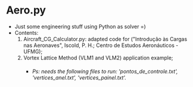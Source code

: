# Aero.py

- Just some engineering stuff using Python as solver =)
- Contents:
  1. Aircraft_CG_Calculator.py: adapted code for ("Introdução às Cargas nas Aeronaves", Iscold, P. H.; Centro de Estudos Aeronáuticos - UFMG);
  2. Vortex Lattice Method (VLM1 and VLM2) application example;
      * ###### Ps: needs the following files to run: 'pontos_de_controle.txt', 'vertices_anel.txt', 'vertices_painel.txt'.
